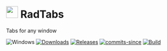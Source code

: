 <!-- ![Icon](RadTabsW.ico) RadTabs -->
<img src="RadTabsW.ico" width=32/> RadTabs
==========

Tabs for any window

![Windows](https://img.shields.io/badge/platform-Windows-blue.svg)
[![Downloads](https://img.shields.io/github/downloads/RadAd/RadTabs/total.svg)](https://github.com/RadAd/RadTabs/releases/latest)
[![Releases](https://img.shields.io/github/release/RadAd/RadTabs.svg)](https://github.com/RadAd/RadTabs/releases/latest)
[![commits-since](https://img.shields.io/github/commits-since/RadAd/RadTabs/latest.svg)](commits/master)
[![Build](https://img.shields.io/appveyor/ci/RadAd/RadTabs.svg)](https://ci.appveyor.com/project/RadAd/RadTabs)
